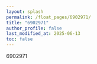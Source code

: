 ```yaml
---
layout: splash
permalink: /float_pages/6902971/
title: "6902971"
author_profile: false
last_modified_at: 2025-06-13
toc: false
---
```

 
6902971
